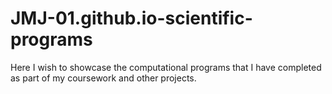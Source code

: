 # JMJ-01.github.io-scientific-programs
Here I wish to showcase the computational programs that I have completed as part of my coursework and other projects.
